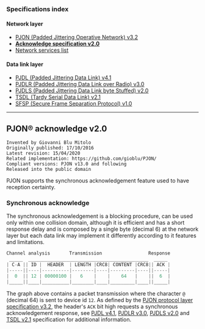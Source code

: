 ### Specifications index

#### Network layer
- [PJON (Padded Jittering Operative Network) v3.2](/specification/PJON-protocol-specification-v3.2.md)
- **[Acknowledge specification v2.0](/specification/PJON-protocol-acknowledge-specification-v2.0.md)**
- [Network services list](/specification/PJON-network-services-list.md)
#### Data link layer
- [PJDL (Padded Jittering Data Link) v4.1](/src/strategies/SoftwareBitBang/specification/PJDL-specification-v4.1.md)
- [PJDLR (Padded Jittering Data Link over Radio) v3.0](/src/strategies/OverSampling/specification/PJDLR-specification-v3.0.md)
- [PJDLS (Padded Jittering Data Link byte Stuffed) v2.0](/src/strategies/AnalogSampling/specification/PJDLS-specification-v2.0.md)
- [TSDL (Tardy Serial Data Link) v2.1](/src/strategies/ThroughSerial/specification/TSDL-specification-v2.1.md)
- [SFSP (Secure Frame Separation Protocol) v1.0](/specification/SFSP-frame-separation-specification-v1.0.md)

---

## PJON® acknowledge v2.0
```
Invented by Giovanni Blu Mitolo
Originally published: 17/10/2016
Latest revision: 15/04/2020
Related implementation: https://github.com/gioblu/PJON/
Compliant versions: PJON v13.0 and following
Released into the public domain
```
PJON supports the synchronous acknowledgement feature used to have reception certainty.

### Synchronous acknowledge
The synchronous acknowledgement is a blocking procedure, can be used only within one collision domain, although it is efficient and has a short response delay and is composed by a single byte (decimal 6) at the network layer but each data link may implement it differently according to it features and limitations.
```cpp
Channel analysis       Transmission                 Response
 _____  ____________________________________________  _____
| C-A || ID |  HEADER  | LENGTH |CRC8| CONTENT |CRC8|| ACK |
|-----||----|----------|--------|----|---------|----||-----|
|  0  || 12 | 00000100 |   6    |    |    64   |    ||  6  |
|_____||____|__________|________|____|_________|____||_____|
```

The graph above contains a packet transmission where the character `@` (decimal 64) is sent to device id `12`. As defined by the [PJON protocol layer specification v3.2](/specification/PJON-protocol-specification-v3.2.md), the header's `ACK` bit high requests a synchronous acknowledgement response, see [PJDL v4.1](/src/strategies/SoftwareBitBang/specification/PJDL-specification-v4.1.md), [PJDLR v3.0](/src/strategies/OverSampling/specification/PJDLR-specification-v3.0.md), [PJDLS v2.0](/src/strategies/AnalogSampling/specification/PJDLS-specification-v2.0.md) and [TSDL v2.1](/src/strategies/ThroughSerial/specification/TSDL-specification-v2.1.md) specification for additional information.
